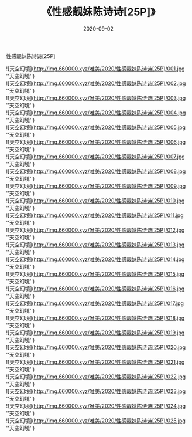 ﻿---
layout: post
title:  《性感靓妹陈诗诗[25P]》
date:   2020-09-02
img: http://img.660000.xyz/唯美/2020/性感靓妹陈诗诗[25P]/000.jpg
categories: [美女, 清纯, 唯美]
---

性感靓妹陈诗诗[25P]



![天空幻境](http://img.660000.xyz/唯美/2020/性感靓妹陈诗诗[25P]/001.jpg ''天空幻境'') <br>
![天空幻境](http://img.660000.xyz/唯美/2020/性感靓妹陈诗诗[25P]/002.jpg ''天空幻境'') <br>
![天空幻境](http://img.660000.xyz/唯美/2020/性感靓妹陈诗诗[25P]/003.jpg ''天空幻境'') <br>
![天空幻境](http://img.660000.xyz/唯美/2020/性感靓妹陈诗诗[25P]/004.jpg ''天空幻境'') <br>
![天空幻境](http://img.660000.xyz/唯美/2020/性感靓妹陈诗诗[25P]/005.jpg ''天空幻境'') <br>
![天空幻境](http://img.660000.xyz/唯美/2020/性感靓妹陈诗诗[25P]/006.jpg ''天空幻境'') <br>
![天空幻境](http://img.660000.xyz/唯美/2020/性感靓妹陈诗诗[25P]/007.jpg ''天空幻境'') <br>
![天空幻境](http://img.660000.xyz/唯美/2020/性感靓妹陈诗诗[25P]/008.jpg ''天空幻境'') <br>
![天空幻境](http://img.660000.xyz/唯美/2020/性感靓妹陈诗诗[25P]/009.jpg ''天空幻境'') <br>
![天空幻境](http://img.660000.xyz/唯美/2020/性感靓妹陈诗诗[25P]/010.jpg ''天空幻境'') <br>
![天空幻境](http://img.660000.xyz/唯美/2020/性感靓妹陈诗诗[25P]/011.jpg ''天空幻境'') <br>
![天空幻境](http://img.660000.xyz/唯美/2020/性感靓妹陈诗诗[25P]/012.jpg ''天空幻境'') <br>
![天空幻境](http://img.660000.xyz/唯美/2020/性感靓妹陈诗诗[25P]/013.jpg ''天空幻境'') <br>
![天空幻境](http://img.660000.xyz/唯美/2020/性感靓妹陈诗诗[25P]/014.jpg ''天空幻境'') <br>
![天空幻境](http://img.660000.xyz/唯美/2020/性感靓妹陈诗诗[25P]/015.jpg ''天空幻境'') <br>
![天空幻境](http://img.660000.xyz/唯美/2020/性感靓妹陈诗诗[25P]/016.jpg ''天空幻境'') <br>
![天空幻境](http://img.660000.xyz/唯美/2020/性感靓妹陈诗诗[25P]/017.jpg ''天空幻境'') <br>
![天空幻境](http://img.660000.xyz/唯美/2020/性感靓妹陈诗诗[25P]/018.jpg ''天空幻境'') <br>
![天空幻境](http://img.660000.xyz/唯美/2020/性感靓妹陈诗诗[25P]/019.jpg ''天空幻境'') <br>
![天空幻境](http://img.660000.xyz/唯美/2020/性感靓妹陈诗诗[25P]/020.jpg ''天空幻境'') <br>
![天空幻境](http://img.660000.xyz/唯美/2020/性感靓妹陈诗诗[25P]/021.jpg ''天空幻境'') <br>
![天空幻境](http://img.660000.xyz/唯美/2020/性感靓妹陈诗诗[25P]/022.jpg ''天空幻境'') <br>
![天空幻境](http://img.660000.xyz/唯美/2020/性感靓妹陈诗诗[25P]/023.jpg ''天空幻境'') <br>
![天空幻境](http://img.660000.xyz/唯美/2020/性感靓妹陈诗诗[25P]/024.jpg ''天空幻境'') <br>
![天空幻境](http://img.660000.xyz/唯美/2020/性感靓妹陈诗诗[25P]/025.jpg ''天空幻境'') <br>